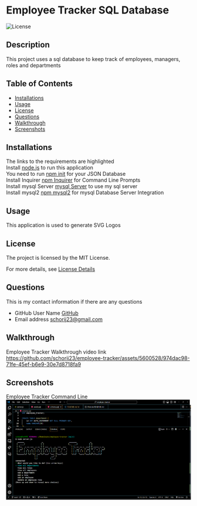 # Employee Tracker SQL Database

![License](https://img.shields.io/badge/License-MIT-yellow.svg)

## Description
This project uses a sql database to keep track of employees, managers, roles and departments

## Table of Contents

* [Installations](#installations)
* [Usage](#usage)
* [License](#license)
* [Questions](#questions)
* [Walkthrough](#walkthrough)
* [Screenshots](#screenshots)


## Installations
The links to the requirements are highlighted<br>
Install [node.js](https://nodejs.org/en) to run this application<br>
You need to run [npm init](https://docs.npmjs.com/cli/v10/commands/npm-init) for your JSON Database <br>
Install Inquirer [npm Inquirer](https://www.npmjs.com/package/inquirer) for Command Line Prompts <br>
Install mysql Server [mysql Server](https://dev.mysql.com/downloads/mysql/) to use my sql server <br>
Install mysql2 [npm mysql2](https://www.npmjs.com/package/mysql2) for mysql Database Server Integration <br>

## Usage
This application is used to generate SVG Logos

## License
The project is licensed by the MIT License.

For more details, see [License Details](https://choosealicense.com/licenses/mit/)

## Questions

  This is my contact information if there are any questions

  - GitHub User Name [GitHub](https://github.com/schorij23) 
  - Email address schorij23@gmail.com

## Walkthrough
Employee Tracker Walkthrough video link
https://github.com/schorij23/employee-tracker/assets/5600528/974dac98-71fe-45ef-b6e9-30e7d8718fa9

## Screenshots
Employee Tracker Command Line <br>
![Employee Tracker](./assests/images/Employee%20Tracker.png)
